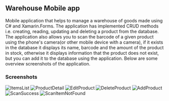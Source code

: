## Warehouse Mobile app ##

Mobile application that helps to manage a warehouse of goods made using C# and Xamarin.Forms.
The application has implemented CRUD methods i.e. creating, reading, updating and deleting a product from the database.
The application also allows you to scan the barcode of a given product using the phone's camera(or other mobile device with a camera), if it exists in the database it displays its name, barcode and the amount of the product in stock, otherwise it displays information that the product does not exist, but you can add it to the database using the application. 
Below are some overview screenshots of the application.

### Screenshots ###
![ItemsList](assets/1MainWindow.jpg) ![ProductDetail](assets/2ProductDetails.jpg)
![EditProduct](assets/3EditProduct.jpg) ![DeleteProduct](assets/4DeleteProduct.jpg)
![AddProduct](assets/5AddProduct.jpg) ![ScanSuccess](assets/6ScanSuccess.jpg)
![ScanItemNotFound](assets/7ScanNotFound.jpg)